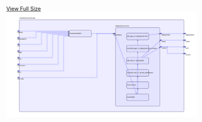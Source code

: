 [View Full Size](https://raw.githubusercontent.com/mingfang/terraform-k8s-modules/master/modules/articulate/api/diagram.svg?sanitize=true)<img src="diagram.svg"/>
